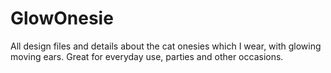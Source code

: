 # GlowOnesie
All design files and details about the cat onesies which I wear, with glowing moving ears. Great for everyday use, parties and other occasions.
